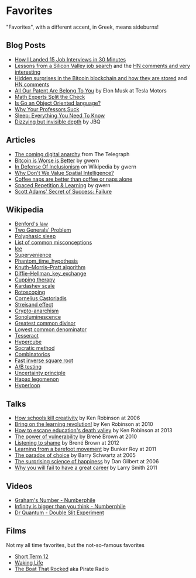 Favorites
=========

"Favorites", with a different accent, in Greek, means sideburns!

## Blog Posts

* [How I Landed 15 Job Interviews in 30 Minutes](https://www.themuse.com/advice/how-i-landed-15-job-interviews-in-30-minutes)
* [Lessons from a Silicon Valley job search](http://robertheaton.com/2014/03/07/lessons-from-a-silicon-valley-j1-search/) and the [HN comments and very interesting](https://news.ycombinator.com/item?id=7428469)
* [Hidden surprises in the Bitcoin blockchain and how they are stored](http://www.righto.com/2014/02/ascii-bernanke-wikileaks-photographs.html) and [HN comments](https://news.ycombinator.com/item?id=8216579)
* [All Our Patent Are Belong To You](http://www.teslamotors.com/blog/all-our-patent-are-belong-you) by Elon Musk at Tesla Motors
* [Math Experts Split the Check](http://mathwithbaddrawings.com/2013/08/21/five-math-experts-split-the-check/)
* [Is Go an Object Oriented language?](http://spf13.com/post/is-go-object-oriented)
* [Why Your Professors Suck](http://zacharyernst.blogspot.gr/2013/06/why-your-professors-suck_23.html?spref=tw)
* [Sleep: Everything You Need To Know](https://medium.com/the-healthy-life/sleep-everything-you-need-to-know-b65f8e19ed18)
* [Dizzying but invisible depth](https://plus.google.com/+JeanBaptisteQueru/posts/dfydM2Cnepe) by JBQ


## Articles

* [The coming digital anarchy](http://www.telegraph.co.uk/technology/news/10881213/The-coming-digital-anarchy.html) from The Telegraph
* [Bitcoin is Worse is Better](http://www.gwern.net/Bitcoin%20is%20Worse%20is%20Better) by gwern
* [In Defense Of Inclusionism](http://www.gwern.net/In%20Defense%20Of%20Inclusionism) on Wikipedia by gwern
* [Why Don't We Value Spatial Intelligence?](http://www.psychologytoday.com/blog/finding-the-next-einstein/201203/why-dont-we-value-spatial-intelligence)
* [Coffee naps are better than coffee or naps alone](http://www.vox.com/2014/8/28/6074177/coffee-naps-caffeine-science)
* [Spaced Repetition & Learning](http://www.gwern.net/Spaced%20repetition) by gwern
* [Scott Adams' Secret of Success: Failure](http://online.wsj.com/news/articles/SB10001424052702304626104579121813075903866)


## Wikipedia

* [Benford's law](https://en.wikipedia.org/wiki/Benford%27s_law)
* [Two Generals' Problem](http://en.wikipedia.org/wiki/Two_Generals%27_Problem)
* [Polyphasic sleep](http://en.wikipedia.org/wiki/Polyphasic_sleep)
* [List of common misconceptions](http://en.wikipedia.org/wiki/List_of_common_misconceptions)
* [Ice](https://en.wikipedia.org/wiki/Ice)
* [Supervenience](https://en.wikipedia.org/wiki/Supervenience)
* [Phantom_time_hypothesis](https://en.wikipedia.org/wiki/Phantom_time_hypothesis)
* [Knuth–Morris–Pratt algorithm](https://en.wikipedia.org/wiki/Knuth%E2%80%93Morris%E2%80%93Pratt_algorithm)
* [Diffie–Hellman_key_exchange](https://en.wikipedia.org/wiki/Diffie–Hellman_key_exchange)
* [Cupping therapy](https://en.wikipedia.org/wiki/Cupping_therapy)
* [Kardashev scale](https://en.wikipedia.org/wiki/Kardashev_scale)
* [Rotoscoping](https://en.wikipedia.org/wiki/Rotoscoping)
* [Cornelius Castoriadis](https://en.wikipedia.org/wiki/Cornelius_Castoriadis)
* [Streisand effect](https://en.wikipedia.org/wiki/Streisand_effect)
* [Crypto-anarchism](https://en.wikipedia.org/wiki/Crypto-anarchism)
* [Sonoluminescence](https://en.wikipedia.org/wiki/Sonoluminescence)
* [Greatest common divisor](https://en.wikipedia.org/wiki/Greatest_common_divisor)
* [Lowest common denominator](https://en.wikipedia.org/wiki/Lowest_common_denominator)
* [Tesseract](https://en.wikipedia.org/wiki/Tesseract)
* [Hypercube](https://en.wikipedia.org/wiki/Hypercube)
* [Socratic method](https://en.wikipedia.org/wiki/Socratic_method)
* [Combinatorics](https://en.wikipedia.org/wiki/Combinatorics)
* [Fast inverse square root](https://en.wikipedia.org/wiki/Fast_inverse_square_root)
* [A/B testing](https://en.wikipedia.org/wiki/A/B_testing)
* [Uncertainty principle](https://en.wikipedia.org/wiki/Uncertainty_principle)
* [Hapax legomenon](https://en.wikipedia.org/wiki/Hapax_legomenon)
* [Hyperloop](https://en.wikipedia.org/wiki/Hyperloop)




## Talks

* [How schools kill creativity](http://www.ted.com/talks/ken_robinson_says_schools_kill_creativity) by Ken Robinson at 2006
* [Bring on the learning revolution!](http://www.ted.com/talks/sir_ken_robinson_bring_on_the_revolution) by Ken Robinson at 2010
* [How to escape education's death valley](http://www.ted.com/talks/ken_robinson_how_to_escape_education_s_death_valley) by Ken Robinson at 2013
* [The power of vulnerability](http://www.ted.com/talks/brene_brown_on_vulnerability) by Brené Brown at 2010
* [Listening to shame](http://www.ted.com/talks/brene_brown_listening_to_shame) by Brené Brown at 2012
* [Learning from a barefoot movement](https://www.ted.com/talks/bunker_roy) by Bunker Roy at 2011
* [The paradox of choice](https://www.ted.com/talks/barry_schwartz_on_the_paradox_of_choice) by Barry Schwartz at 2005
* [The surprising science of happiness](https://www.ted.com/talks/dan_gilbert_asks_why_are_we_happy) by Dan Gilbert at 2006
* [Why you will fail to have a great career](https://www.ted.com/talks/larry_smith_why_you_will_fail_to_have_a_great_career) by Larry Smith 2011

## Videos

* [Graham's Number - Numberphile](https://www.youtube.com/watch?v=XTeJ64KD5cg)
* [Infinity is bigger than you think - Numberphile](https://www.youtube.com/watch?v=elvOZm0d4H0)
* [Dr Quantum - Double Slit Experiment](https://www.youtube.com/watch?v=DfPeprQ7oGc)


## Films
Not my all time favorites, but the not-so-famous favorites

* [Short Term 12](http://www.imdb.com/title/tt2370248/)
* [Waking Life](http://www.imdb.com/title/tt0243017/)
* [The Boat That Rocked](http://www.imdb.com/title/tt1131729/) aka Pirate Radio
